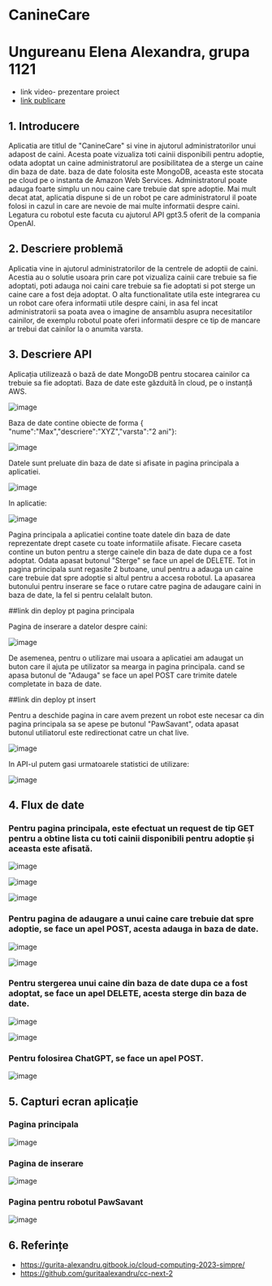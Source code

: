 # CanineCare
# Ungureanu Elena Alexandra, grupa 1121
- link video- prezentare proiect
- [link publicare](https://proiect-cloud-e1e7vljtt-alexaelena2000.vercel.app/)
## 1. Introducere
Aplicatia are titlul de "CanineCare" si vine in ajutorul administratorilor unui adapost de caini. Acesta poate vizualiza toti cainii disponibili pentru adoptie, odata adoptat un caine administratorul are posibilitatea de a sterge un caine din baza de date. baza de date folosita este MongoDB, aceasta este stocata pe cloud pe o instanta de Amazon Web Services. Administratorul poate adauga foarte simplu un nou caine care trebuie dat spre adoptie. Mai mult decat atat, aplicatia dispune si de un robot pe care administratorul il poate folosi in cazul in care are nevoie de mai multe informatii despre caini. Legatura cu robotul este facuta cu ajutorul API gpt3.5 oferit de la compania OpenAI.
## 2.  Descriere problemă
Aplicatia vine in ajutorul administratorilor de la centrele de adoptii de caini. Acestia au o solutie usoara prin care pot vizualiza cainii care trebuie sa fie adoptati, poti adauga noi caini care trebuie sa fie adoptati si pot sterge un caine care a fost deja adoptat. O alta functionalitate utila este integrarea cu un robot care ofera informatii utile despre caini, in asa fel incat administratorii sa poata avea o imagine de ansamblu asupra necesitatilor cainilor, de exemplu robotul poate oferi informatii despre ce tip de mancare ar trebui dat cainilor la o anumita varsta.
## 3. Descriere API 
Aplicația utilizează o bază de date MongoDB pentru stocarea cainilor ca trebuie sa fie adoptati. Baza de date este găzduită în cloud, pe o instanță AWS.

![image](https://github.com/alexaelena2000/proiectCloud/assets/82472489/3cefa6a2-5817-4a68-b2dd-9009acb019ed)

Baza de date contine obiecte de forma { "nume":"Max","descriere":"XYZ","varsta":"2 ani"}:

![image](https://github.com/alexaelena2000/proiectCloud/assets/82472489/2df2a3a7-ac73-48ba-a9c6-fdc72a2a37a6)

Datele sunt preluate din baza de date si afisate in pagina principala a aplicatiei.

![image](https://github.com/alexaelena2000/proiectCloud/assets/82472489/5534d654-7201-4de4-a155-3de91293c033)

In aplicatie:

![image](https://github.com/alexaelena2000/proiectCloud/assets/82472489/dea22dca-fb2b-4958-9921-cdb7bb28d0f9)

Pagina principala a aplicatiei contine toate datele din baza de date reprezentate drept casete cu toate informatiile afisate. Fiecare caseta contine un buton pentru a sterge cainele din baza de date dupa ce a fost adoptat. Odata apasat butonul "Sterge" se face un apel de DELETE. 
Tot in pagina principala sunt regasite 2 butoane, unul pentru a adauga un caine care trebuie dat spre adoptie si altul pentru a accesa robotul. La apasarea butonului pentru inserare se face o rutare catre pagina de adaugare caini in baza de date, la fel si pentru celalalt buton. 

##link din deploy pt pagina principala

Pagina de inserare a datelor despre caini: 

![image](https://github.com/alexaelena2000/proiectCloud/assets/82472489/72642e21-7dc1-4b26-a2ae-4437bc113099)

De asemenea, pentru o utilizare mai usoara a aplicatiei am adaugat un buton care il ajuta pe utilizator sa mearga in pagina principala.
cand se apasa butonul de "Adauga" se face un apel POST care trimite datele completate in baza de date.

##link din deploy pt insert

Pentru a deschide pagina in care avem prezent un robot este necesar ca din pagina principala sa se apese pe butonul "PawSavant", odata apasat butonul utiliatorul este redirectionat catre un chat live.

![image](https://github.com/alexaelena2000/proiectCloud/assets/82472489/0b549b50-7a30-4a01-ae47-23d13fc8f58a)

In API-ul putem gasi urmatoarele statistici de utilizare:

![image](https://github.com/alexaelena2000/proiectCloud/assets/82472489/3ddbba4c-884b-4bc1-84f7-f15622319966)

## 4. Flux de date
### Pentru pagina principala, este efectuat un request de tip GET pentru a obtine lista cu toti cainii disponibili pentru adoptie și aceasta este afisată.

![image](https://github.com/alexaelena2000/proiectCloud/assets/82472489/aed8dd24-7023-4cee-9ab3-d1cc91d89b1c)

![image](https://github.com/alexaelena2000/proiectCloud/assets/82472489/57870369-5314-43e7-979b-e0c545094873)

![image](https://github.com/alexaelena2000/proiectCloud/assets/82472489/d8b99733-b9a3-4e68-af05-dae15d350990)

### Pentru pagina de adaugare a unui caine care trebuie dat spre adoptie, se face un apel POST, acesta adauga in baza de date.

![image](https://github.com/alexaelena2000/proiectCloud/assets/82472489/cd2d54fe-b1d8-4d6f-9102-1643b5675d62)

![image](https://github.com/alexaelena2000/proiectCloud/assets/82472489/c8ecf94f-70c2-4613-979e-2af9be9430c1)


### Pentru stergerea unui caine din baza de date dupa ce a fost adoptat, se face un apel DELETE, acesta sterge din baza de date.

![image](https://github.com/alexaelena2000/proiectCloud/assets/82472489/59bc6ed4-89ca-48a4-838b-d1b8522e2f93)

![image](https://github.com/alexaelena2000/proiectCloud/assets/82472489/01eceb53-910e-45d7-8d47-db3140e3b392)

### Pentru folosirea ChatGPT, se face un apel POST.

![image](https://github.com/alexaelena2000/proiectCloud/assets/82472489/ca44d504-f9f3-4a8a-9188-51a288d0cf62)


## 5. Capturi ecran aplicație

### Pagina principala

![image](https://github.com/alexaelena2000/proiectCloud/assets/82472489/67bbd09a-b91f-4cb5-b66d-05af422fe2b1)


### Pagina de inserare

![image](https://github.com/alexaelena2000/proiectCloud/assets/82472489/1efaeadd-ae4b-4549-b9a1-f3243f370b22)

### Pagina pentru robotul PawSavant

![image](https://github.com/alexaelena2000/proiectCloud/assets/82472489/1f85fef1-cc33-4282-8238-93f199d0c7e4)


## 6. Referințe

- https://gurita-alexandru.gitbook.io/cloud-computing-2023-simpre/
- https://github.com/guritaalexandru/cc-next-2



